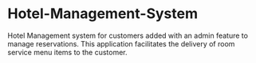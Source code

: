 # Hotel-Management-System
Hotel Management system for customers added with an admin feature to manage reservations.
This application facilitates the delivery of room service menu items to the customer.

